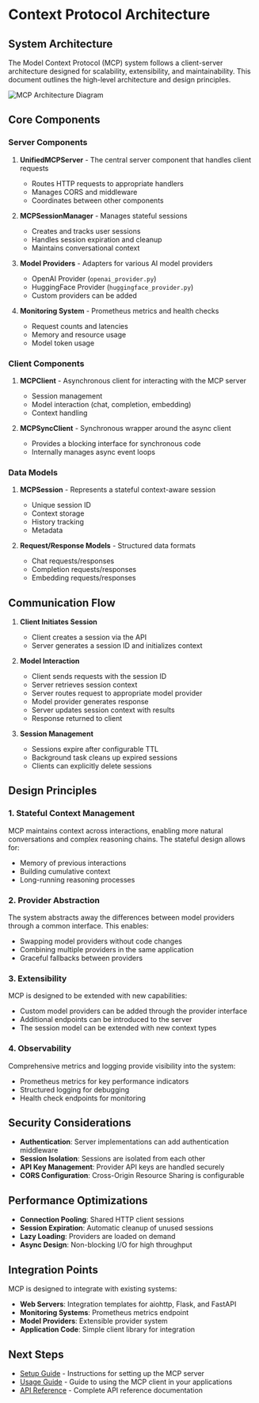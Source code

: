 # Context Protocol Architecture

## System Architecture

The Model Context Protocol (MCP) system follows a client-server architecture designed for scalability, extensibility, and maintainability. This document outlines the high-level architecture and design principles.

![MCP Architecture Diagram](../assets/mcp_architecture.png)

## Core Components

### Server Components

1. **UnifiedMCPServer** - The central server component that handles client requests
   - Routes HTTP requests to appropriate handlers
   - Manages CORS and middleware
   - Coordinates between other components

2. **MCPSessionManager** - Manages stateful sessions
   - Creates and tracks user sessions
   - Handles session expiration and cleanup
   - Maintains conversational context

3. **Model Providers** - Adapters for various AI model providers
   - OpenAI Provider (`openai_provider.py`)
   - HuggingFace Provider (`huggingface_provider.py`)
   - Custom providers can be added

4. **Monitoring System** - Prometheus metrics and health checks
   - Request counts and latencies
   - Memory and resource usage
   - Model token usage

### Client Components

1. **MCPClient** - Asynchronous client for interacting with the MCP server
   - Session management
   - Model interaction (chat, completion, embedding)
   - Context handling

2. **MCPSyncClient** - Synchronous wrapper around the async client
   - Provides a blocking interface for synchronous code
   - Internally manages async event loops

### Data Models

1. **MCPSession** - Represents a stateful context-aware session
   - Unique session ID
   - Context storage
   - History tracking
   - Metadata

2. **Request/Response Models** - Structured data formats
   - Chat requests/responses
   - Completion requests/responses
   - Embedding requests/responses

## Communication Flow

1. **Client Initiates Session**
   - Client creates a session via the API
   - Server generates a session ID and initializes context

2. **Model Interaction**
   - Client sends requests with the session ID
   - Server retrieves session context
   - Server routes request to appropriate model provider
   - Model provider generates response
   - Server updates session context with results
   - Response returned to client

3. **Session Management**
   - Sessions expire after configurable TTL
   - Background task cleans up expired sessions
   - Clients can explicitly delete sessions

## Design Principles

### 1. Stateful Context Management

MCP maintains context across interactions, enabling more natural conversations and complex reasoning chains. The stateful design allows for:

- Memory of previous interactions
- Building cumulative context
- Long-running reasoning processes

### 2. Provider Abstraction

The system abstracts away the differences between model providers through a common interface. This enables:

- Swapping model providers without code changes
- Combining multiple providers in the same application
- Graceful fallbacks between providers

### 3. Extensibility

MCP is designed to be extended with new capabilities:

- Custom model providers can be added through the provider interface
- Additional endpoints can be introduced to the server
- The session model can be extended with new context types

### 4. Observability

Comprehensive metrics and logging provide visibility into the system:

- Prometheus metrics for key performance indicators
- Structured logging for debugging
- Health check endpoints for monitoring

## Security Considerations

- **Authentication**: Server implementations can add authentication middleware
- **Session Isolation**: Sessions are isolated from each other
- **API Key Management**: Provider API keys are handled securely
- **CORS Configuration**: Cross-Origin Resource Sharing is configurable

## Performance Optimizations

- **Connection Pooling**: Shared HTTP client sessions
- **Session Expiration**: Automatic cleanup of unused sessions
- **Lazy Loading**: Providers are loaded on demand
- **Async Design**: Non-blocking I/O for high throughput

## Integration Points

MCP is designed to integrate with existing systems:

- **Web Servers**: Integration templates for aiohttp, Flask, and FastAPI
- **Monitoring Systems**: Prometheus metrics endpoint
- **Model Providers**: Extensible provider system
- **Application Code**: Simple client library for integration

## Next Steps

- [Setup Guide](./setup.md) - Instructions for setting up the MCP server
- [Usage Guide](./usage.md) - Guide to using the MCP client in your applications
- [API Reference](./api_reference.md) - Complete API reference documentation
